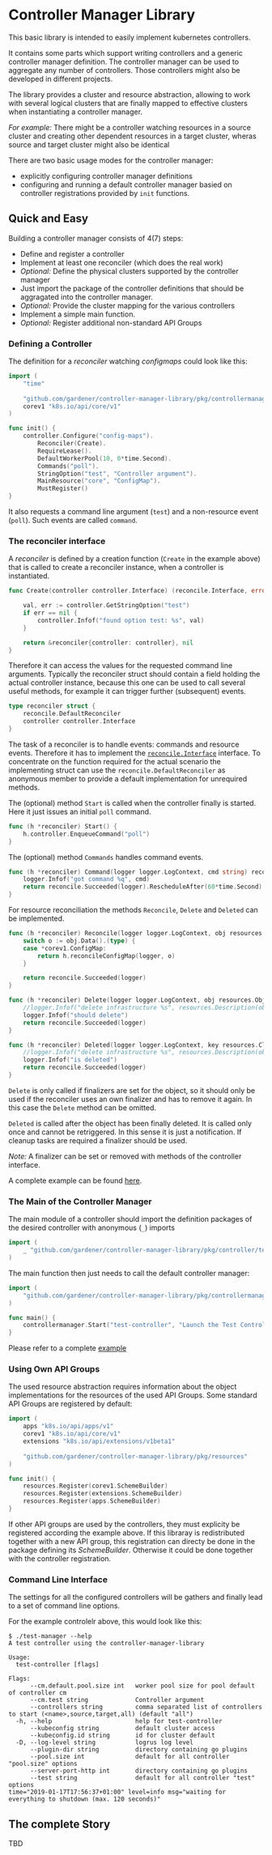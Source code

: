 # Controller Manager Library

This basic library is intended to easily implement kubernetes controllers.

It contains some parts which support writing controllers and a generic
controller manager definition. The controller manager can be used
to aggregate any number of controllers. Those controllers might also be
developed in different projects.

The library provides a cluster and resource abstraction, allowing
to work with several logical clusters that are finally mapped to
effective clusters when instantiating a controller manager.

_For example:_
  There might be a controller watching resources in a source cluster and
  creating other dependent resources in a target cluster, wheras
  source and target cluster might also be identical
  
There are two basic usage modes for the controller manager:

- explicitly configuring controller manager definitions
- configuring and running a default controller manager basied on
  controller registrations provided by `init` functions.

## Quick and Easy

Building a controller manager consists of 4(7) steps:

- Define and register a controller
- Implement at least one reconciler (which does the real work)
- _Optional:_ Define the physical clusters supported by the controller manager
- Just import the package of the controller definitions that should
  be aggragated into the controller manager.
- _Optional:_ Provide the cluster mapping for the various controllers 
- Implement a simple main function.
- _Optional:_ Register additional non-standard API Groups

### Defining a Controller

The definition for a _reconciler_ watching _configmaps_ could look like this:

```go
import (
    "time"
    
	"github.com/gardener/controller-manager-library/pkg/controllermanager/controller"
	corev1 "k8s.io/api/core/v1"
)

func init() {
	controller.Configure("config-maps").
		Reconciler(Create).
		RequireLease().
		DefaultWorkerPool(10, 0*time.Second).
		Commands("poll").
		StringOption("test", "Controller argument").
		MainResource("core", "ConfigMap").
		MustRegister()
}
```

It also requests a command line argument (`test`) and a non-resource 
event (`poll`). Such events are called `command`.

### The reconciler interface

A _reconciler_ is defined by a creation function (`Create` in the example above)
that is called to create a reconciler instance, when a controller is instantiated.

```go
func Create(controller controller.Interface) (reconcile.Interface, error) {

	val, err := controller.GetStringOption("test")
	if err == nil {
		controller.Infof("found option test: %s", val)
	}

	return &reconciler{controller: controller}, nil
}
```

Therefore it can access the values for the requested command line arguments.
Typically the reconciler struct should contain a field holding the actual
controller instance, because this one can be used to call several useful
methods, for example it can trigger further (subsequent) events.

```go
type reconciler struct {
	reconcile.DefaultReconciler
	controller controller.Interface
}
```

The task of a reconciler is to handle events: commands and resource events.
Therefore it has to implement the [`reconcile.Interface`](pkg/controllermanager/controller/reconcile/interface.go)
interface. To concentrate on the function required for the actual scenario
the implementing struct can use the `reconcile.DefaultReconciler` as anonymous
member to provide a default implementation for unrequired methods.

The (optional) method `Start` is called when the controller finally is started.
Here it just issues an initial `poll` command.

```go
func (h *reconciler) Start() {
	h.controller.EnqueueCommand("poll")
}
```

The (optional) method `Commands` handles command events.

```go
func (h *reconciler) Command(logger logger.LogContext, cmd string) reconcile.Status {
	logger.Infof("got command %q", cmd)
	return reconcile.Succeeded(logger).RescheduleAfter(60*time.Second)
}
```

For resource reconciliation the methods `Reconcile`, `Delete` and `Deleted`
can be implemented.

```go
func (h *reconciler) Reconcile(logger logger.LogContext, obj resources.Object) reconcile.Status {
	switch o := obj.Data().(type) {
	case *corev1.ConfigMap:
		return h.reconcileConfigMap(logger, o)
	}

	return reconcile.Succeeded(logger)
}

func (h *reconciler) Delete(logger logger.LogContext, obj resources.Object) reconcile.Status {
	//logger.Infof("delete infrastructure %s", resources.Description(obj))
	logger.Infof("should delete")
	return reconcile.Succeeded(logger)
}

func (h *reconciler) Deleted(logger logger.LogContext, key resources.ClusterObjectKey) reconcile.Status {
	//logger.Infof("delete infrastructure %s", resources.Description(obj))
	logger.Infof("is deleted")
	return reconcile.Succeeded(logger)
}
```

`Delete` is only called if finalizers are set for the object, so it
should only be used if the reconciler uses an own finalizer and has to
remove it again. In this case the `Delete` method can be omitted.

`Deleted` is called after the object has been finally deleted. It is called
only once and cannot be retriggered. In this sense it is just a notification.
If cleanup tasks are required a finalizer should be used.

_Note:_ A finalizer can be set or removed with methods of the controller interface.

A complete example can be found [here](pkg/controller/test/controller.go).

### The Main of the Controller Manager

The main module of a controller should import the definition packages
of the desired controller with anonymous (`_`) imports

```go
import (
	_ "github.com/gardener/controller-manager-library/pkg/controller/test"
)
```

The main function then just needs to call the default controller
manager:

```go
import (
	"github.com/gardener/controller-manager-library/pkg/controllermanager"
)

func main() {
	controllermanager.Start("test-controller", "Launch the Test Controller", "A test controller using the controller-manager-library")
}
```

Please refer to a complete [example](cmd/test-controller/main.go)


### Using Own API Groups

The used resource abstraction requires information about the object
implementations for the resources of the used API Groups.
Some standard API Groups are registered by default:

```go
import (
	apps "k8s.io/api/apps/v1"
	corev1 "k8s.io/api/core/v1"
	extensions "k8s.io/api/extensions/v1beta1"
	
	"github.com/gardener/controller-manager-library/pkg/resources"
)

func init() {
	resources.Register(corev1.SchemeBuilder)
	resources.Register(extensions.SchemeBuilder)
	resources.Register(apps.SchemeBuilder)
}
```

If other API groups are used by the controllers, they must explicity be
registered according the example above. If this libraray is redistributed
together with a new API group, this registration can directy be done in
the package defining its _SchemeBuilder_. Otherwise it could be done together
with the controller registration.


### Command Line Interface

The settings for all the configured controllers will be gathers and finally
lead to a set of command line options.

For the example controlelr above, this would look like this:

```
$ ./test-manager --help
A test controller using the controller-manager-library

Usage:
  test-controller [flags]

Flags:
      --cm.default.pool.size int   worker pool size for pool default of controller cm
      --cm.test string             Controller argument
      --controllers string         comma separated list of controllers to start (<name>,source,target,all) (default "all")
  -h, --help                       help for test-controller
      --kubeconfig string          default cluster access
      --kubeconfig.id string       id for cluster default
  -D, --log-level string           logrus log level
      --plugin-dir string          directory containing go plugins
      --pool.size int              default for all controller "pool.size" options
      --server-port-http int       directory containing go plugins
      --test string                default for all controller "test" options
time="2019-01-17T17:56:37+01:00" level=info msg="waiting for everything to shutdown (max. 120 seconds)"

```
## The complete Story

TBD
